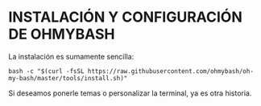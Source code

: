 # INSTALACIÓN Y CONFIGURACIÓN DE OHMYBASH
La instalación es sumamente sencilla:
```
bash -c "$(curl -fsSL https://raw.githubusercontent.com/ohmybash/oh-my-bash/master/tools/install.sh)"
```
Si deseamos ponerle temas o personalizar la terminal, ya es otra historia.
